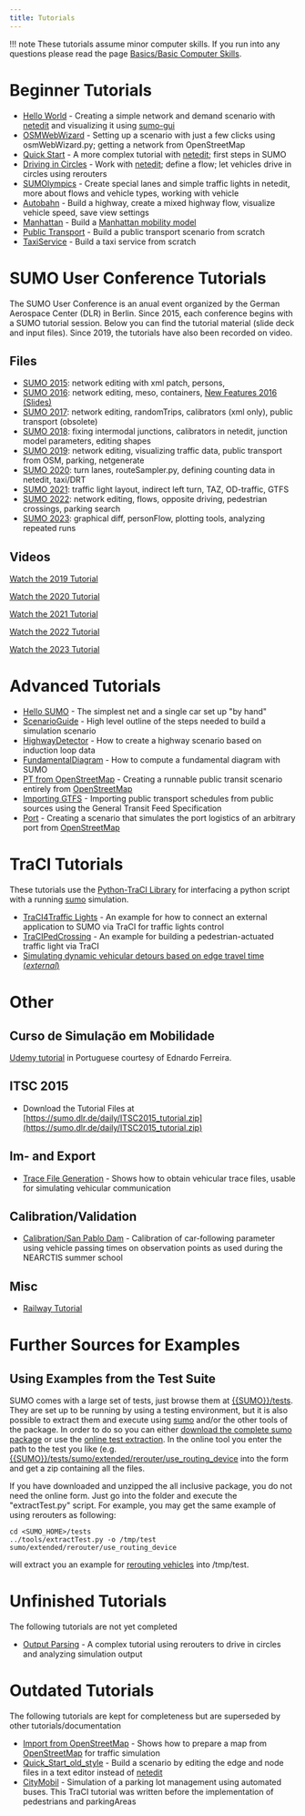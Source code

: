 ```yaml
---
title: Tutorials
---
```


!!! note
    These tutorials assume minor computer skills. If you run into any questions please read the page [Basics/Basic Computer Skills](../Basics/Basic_Computer_Skills.md).

# Beginner Tutorials
* [Hello World](Hello_World.md) - Creating a simple network and demand scenario with [netedit](../Netedit/index.md) and visualizing it using [sumo-gui](../sumo-gui.md)
* [OSMWebWizard](OSMWebWizard.md) - Setting up a scenario with just a few clicks using osmWebWizard.py; getting a network from OpenStreetMap
* [Quick Start](quick_start.md) - A more complex tutorial with [netedit](../Netedit/index.md); first steps in SUMO
* [Driving in Circles](Driving_in_Circles.md) - Work with [netedit](../Netedit/index.md); define a flow; let vehicles drive in circles using rerouters
* [SUMOlympics](SUMOlympics.md) - Create special lanes and simple traffic lights in netedit, more about flows and vehicle types, working with vehicle
* [Autobahn](Autobahn.md) - Build a highway, create a mixed highway flow, visualize vehicle speed, save view settings
* [Manhattan](Manhattan.md) - Build a [Manhattan mobility model](https://en.wikipedia.org/wiki/Manhattan_mobility_model)
* [Public Transport](PublicTransport.md) - Build a public transport scenario from scratch
* [TaxiService](TaxiService.md) - Build a taxi service from scratch

# SUMO User Conference Tutorials

The SUMO User Conference is an anual event organized by the German Aerospace Center (DLR) in Berlin. Since 2015, each conference begins with a SUMO tutorial session. Below you can find the tutorial material (slide deck and input files). Since 2019, the tutorials have also been recorded on video.

## Files
* [SUMO 2015](https://sumo.dlr.de/daily/sumo2015_tutorial.zip): network editing with xml patch, persons,
* [SUMO 2016](https://sumo.dlr.de/daily/sumo2016_tutorial.zip): network editing, meso, containers, [New Features 2016 (Slides)](https://sumo.dlr.de/daily/SUMO2016_new_features.pdf)
* [SUMO 2017](https://sumo.dlr.de/daily/sumo2017_tutorial.zip): network editing, randomTrips, calibrators (xml only), public transport (obsolete)
* [SUMO 2018](https://sumo.dlr.de/daily/sumo2018_tutorial.zip): fixing intermodal junctions, calibrators in netedit, junction model parameters, editing shapes
* [SUMO 2019](https://sumo.dlr.de/daily/sumo2019_tutorial.zip): network editing, visualizing traffic data, public transport from OSM, parking, netgenerate
* [SUMO 2020](https://sumo.dlr.de/daily/sumo2020_tutorial.zip): turn lanes, routeSampler.py, defining counting data in netedit, taxi/DRT
* [SUMO 2021](https://sumo.dlr.de/daily/sumo2021_tutorial.zip): traffic light layout, indirect left turn, TAZ, OD-traffic, GTFS
* [SUMO 2022](https://sumo.dlr.de/daily/sumo2022_tutorial.zip): network editing, flows, opposite driving, pedestrian crossings, parking search
* [SUMO 2023](https://sumo.dlr.de/daily/sumo2023_tutorial.zip): graphical diff, personFlow, plotting tools, analyzing repeated runs

## Videos

<a class="no-arrow-link" data-youtube href="https://www.youtube.com/watch?v=UeaeCdLt_1o">Watch the 2019 Tutorial</a>
<br>

<a class="no-arrow-link" data-youtube href="https://www.youtube.com/watch?v=aiOQbaB-pWo">Watch the 2020 Tutorial</a>
<br>

<a class="no-arrow-link" data-youtube href="https://www.youtube.com/watch?v=tlshWdzFWpY">Watch the 2021 Tutorial</a>
<br>

<a class="no-arrow-link" data-youtube href="https://www.youtube.com/watch?v=urKtJj87X5M">Watch the 2022 Tutorial</a>
<br>

<a class="no-arrow-link" data-youtube href="https://www.youtube.com/watch?v=3J5KqOPT2qI">Watch the 2023 Tutorial</a>

# Advanced Tutorials
* [Hello SUMO](Hello_SUMO.md) - The simplest net and a single car set up "by hand"
* [ScenarioGuide](ScenarioGuide.md) - High level outline of the steps needed to build a simulation scenario
* [HighwayDetector](HighwayDetector.md) - How to create a highway scenario based on induction loop data
* [FundamentalDiagram](FundamentalDiagram.md) - How to compute a fundamental diagram with SUMO
* [PT from OpenStreetMap](PT_from_OpenStreetMap.md) - Creating a runnable public transit scenario entirely from [OpenStreetMap](https://www.openstreetmap.org/)
* [Importing GTFS](GTFS.md) - Importing public transport schedules from public sources using the General Transit Feed Specification
* [Port](port.md) - Creating a scenario that simulates the port logistics of an arbitrary port from [OpenStreetMap](https://www.openstreetmap.org/)

# TraCI Tutorials
These tutorials use the [Python-TraCI Library](../TraCI/Interfacing_TraCI_from_Python.md) for interfacing a python script with a running [sumo](../sumo.md) simulation.

* [TraCI4Traffic Lights](TraCI4Traffic_Lights.md) - An example for how to connect an external application to SUMO via TraCI for traffic lights control
* [TraCIPedCrossing](TraCIPedCrossing.md) - An example for building a pedestrian-actuated traffic light via TraCI
* [Simulating dynamic vehicular detours based on edge travel time (*external*)](https://medium.com/@fazekade/simulating-dynamic-vehicular-detours-based-on-edge-travel-time-in-sumo-e57a50457dba)

# Other

## Curso de Simulação em Mobilidade
[Udemy tutorial](https://www.udemy.com/course/ferramenta-de-microssimulacao-de-trafego-sumo/) in Portuguese courtesy of Ednardo Ferreira.

## ITSC 2015

* Download the Tutorial Files at [https://sumo.dlr.de/daily/ITSC2015_tutorial.zip](https://sumo.dlr.de/daily/ITSC2015_tutorial.zip)

## Im- and Export
* [Trace File Generation](Trace_File_Generation.md) - Shows how to obtain vehicular trace files, usable for simulating vehicular communication

## Calibration/Validation
* [Calibration/San Pablo Dam](Calibration/San_Pablo_Dam.md) - Calibration of car-following parameter using vehicle passing times on observation points as used during the NEARCTIS summer school
<!--* [[Calibration/Berlin]] - Validation of a small inner-urban scenario of Berlin-->

<!-- ==Traffic Light Signal Control with MultiAgent Network== -->
<!--* [[MultiAgentControl]] - MultiAgent Control of Traffic Light Signals with Python -->

## Misc

- [Railway Tutorial](https://sumo.dlr.de/daily/workshop_rail_db2019.7z)

# Further Sources for Examples
## Using Examples from the Test Suite
SUMO comes with a large set of tests, just browse them at [{{SUMO}}/tests](https://github.com/eclipse-sumo/sumo/blob/main/tests). They are set up to be running by using a testing environment, but it is also possible to extract them and execute using [sumo](../sumo.md) and/or the other tools of the package. In order to do so you can either [download the complete sumo package](../Downloads.md#all-inclusive-tarball) or use the [online test extraction](https://sumo.dlr.de/extractTest.php). In the online tool you enter the path to the test you like (e.g. [{{SUMO}}/tests/sumo/extended/rerouter/use_routing_device](https://github.com/eclipse-sumo/sumo/blob/main/tests/sumo/extended/rerouter/use_routing_device) into the form and get a zip containing all the files.

If you have downloaded and unzipped the all inclusive package, you do not need the online form. Just go into the folder and execute the "extractTest.py" script. For example, you may get the same example of using rerouters as following:

```
cd <SUMO_HOME>/tests
../tools/extractTest.py -o /tmp/test sumo/extended/rerouter/use_routing_device
```

will extract you an example for [rerouting vehicles](../Simulation/Rerouter.md) into /tmp/test.

# Unfinished Tutorials
The following tutorials are not yet completed

* [Output Parsing](Output_Parsing.md) - A complex tutorial using rerouters to drive in circles and analyzing simulation output

# Outdated Tutorials
The following tutorials are kept for completeness but are superseded by other tutorials/documentation

* [Import from OpenStreetMap](Import_from_OpenStreetMap.md) - Shows how to prepare a map from [OpenStreetMap](https://www.openstreetmap.org/) for traffic simulation
* [Quick_Start_old_style](Quick_Start_old_style.md) - Build a scenario by editing the edge and node files in a text editor instead of [netedit](../Netedit/index.md)
* [CityMobil](CityMobil.md) - Simulation of a parking lot management using automated buses. This TraCI tutorial was written before the implementation of pedestrians and parkingAreas
